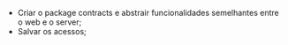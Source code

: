 - Criar o package contracts e abstrair funcionalidades semelhantes entre o web e o server;
- Salvar os acessos;
